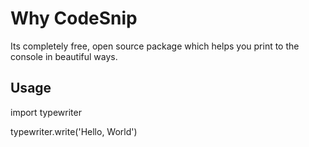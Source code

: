 # Why CodeSnip
Its completely free, open source package which helps you print to the console in beautiful ways.

## Usage

import typewriter

typewriter.write('Hello, World')
